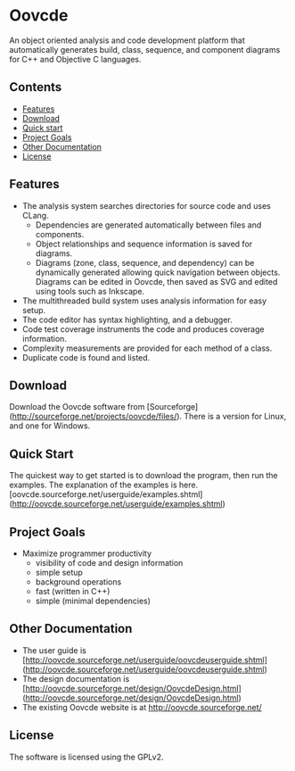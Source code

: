 
# Oovcde

An object oriented analysis and code development platform that automatically
generates build, class, sequence, and component diagrams for C++
and Objective C languages.


## Contents

 - [Features](#features)
 - [Download](#download)
 - [Quick start](#quick-start)
 - [Project Goals](#project-goals)
 - [Other Documentation](#other-documentation)
 - [License](#license)


## Features

- The analysis system searches directories for source code and uses CLang.
	- Dependencies are generated automatically between files and components.
	- Object relationships and sequence information is saved for diagrams.
	- Diagrams (zone, class, sequence, and dependency) can be dynamically
	  generated allowing quick navigation
	  between objects. Diagrams can be edited in Oovcde, then saved as
	  SVG and edited using tools such as Inkscape.
- The multithreaded build system uses analysis information for easy setup.
- The code editor has syntax highlighting, and a debugger.
- Code test coverage instruments the code and produces coverage information.
- Complexity measurements are provided for each method of a class.
- Duplicate code is found and listed.


## Download

Download the Oovcde software from [Sourceforge]
(http://sourceforge.net/projects/oovcde/files/). There is a version for Linux,
and one for Windows.


## Quick Start

The quickest way to get started is to download the program, then run the examples.
The explanation of the examples is here.
[oovcde.sourceforge.net/userguide/examples.shtml]
(http://oovcde.sourceforge.net/userguide/examples.shtml)


## Project Goals

- Maximize programmer productivity
	- visibility of code and design information
	- simple setup
	- background operations
	- fast (written in C++)
	- simple (minimal dependencies)


## Other Documentation

 - The user guide is [http://oovcde.sourceforge.net/userguide/oovcdeuserguide.shtml]
	(http://oovcde.sourceforge.net/userguide/oovcdeuserguide.shtml)
 - The design documentation is [http://oovcde.sourceforge.net/design/OovcdeDesign.html]
	(http://oovcde.sourceforge.net/design/OovcdeDesign.html)
 - The existing Oovcde website is at http://oovcde.sourceforge.net/


## License
The software is licensed using the GPLv2.
